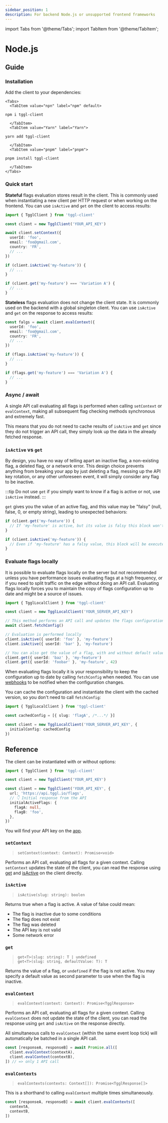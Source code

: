 ```yaml
---
sidebar_position: 1
description: For backend Node.js or unsupported frontend frameworks
---
```

import Tabs from '@theme/Tabs';
import TabItem from '@theme/TabItem';

# Node.js
## Guide
### Installation
Add the client to your dependencies:
```mdx-code-block
<Tabs>
  <TabItem value="npn" label="npm" default>
```
```
npm i tggl-client
```
```mdx-code-block
  </TabItem>
  <TabItem value="Yarn" label="Yarn">
```
```
yarn add tggl-client
```
```mdx-code-block
  </TabItem>
  <TabItem value="pnpm" label="pnpm">
```
```
pnpm install tggl-client
```
```mdx-code-block
  </TabItem>
</Tabs>
```

### Quick start

**Stateful** flags evaluation stores result in the client.
This is commonly used when instantiating a new client per HTTP request or when working on the frontend.
You can use `isActive` and `get` on the client to access results:

```ts
import { TgglClient } from 'tggl-client'

const client = new TgglClient('YOUR_API_KEY')

await client.setContext({
  userId: 'foo',
  email: 'foo@gmail.com',
  country: 'FR',
  // ...
})

if (client.isActive('my-feature')) {
  // ...
}

if (client.get('my-feature') === 'Variation A') {
  // ...
}
```
**Stateless** flags evaluation does not change the client state.
It is commonly used on the backend with a global singleton client.
You can use `isActive` and `get` on the response to access results:

```ts
const falgs = await client.evalContext({
  userId: 'foo',
  email: 'foo@gmail.com',
  country: 'FR',
  // ...
})

if (flags.isActive('my-feature')) {
  // ...
}

if (flags.get('my-feature') === 'Variation A') {
  // ...
}
```

### Async / await
A single API call evaluating all flags is performed when calling
`setContext` or `evalContext`,
making all subsequent flag checking methods synchronous and extremely fast.

This means that you do not need to cache results of `isActive` and `get` since
they do not trigger an API call, they simply look up the data in the already fetched response.

### `isActive` vs `get`

By design, you have no way of telling apart an inactive flag, a non-existing flag, a deleted flag, or a network error. 
This design choice prevents anything from breaking your
app by just deleting a flag, messing up the API key rotation, or any other unforeseen event, it will simply consider any flag to be inactive.

:::tip
Do not use `get` if you simply want to know if a flag is active or not, use `isActive` instead.
:::

`get` gives you the value of an active flag, and this value may be "falsy" (null, false, 0, or empty string), leading to unexpected behaviors:

```typescript
if (client.get('my-feature')) {
  // If 'my-feature' is active, but its value is falsy this block won't be executed
}

if (client.isActive('my-feature')) {
  // Even if 'my-feature' has a falsy value, this block will be executed
}
```

### Evaluate flags locally

It is possible to evaluate flags locally on the server but not recommended unless you have performance issues evaluating flags at a high frequency, or if you need to split traffic on the edge without doing an API call.
Evaluating flags locally forces you to maintain the copy of flags configuration up to date and might be a source of issues.

```ts
import { TgglLocalClient } from 'tggl-client'

const client = new TgglLocalClient('YOUR_SERVER_API_KEY')

// This method performs an API call and updates the flags configuration
await client.fetchConfig()

// Evaluation is performed locally
client.isActive({ userId: 'foo' }, 'my-feature')
client.isActive({ userId: 'bar' }, 'my-feature')

// You can also get the value of a flag, with and without default value
client.get({ userId: 'baz' }, 'my-feature')
client.get({ userId: 'foobar' }, 'my-feature', 42)
```
When evaluating flags locally it is your responsibility to keep the configuration up to date by calling `fetchConfig` when needed. You can use [webhooks](../../api/webhooks) to be notified when the configuration changes.

You can cache the configuration and instantiate the client with the cached version, so you don't need to call `fetchConfig`:

```ts
import { TgglLocalClient } from 'tggl-client'

const cachedConfig = [{ slug: 'flagA', /*...*/ }]

const client = new TgglLocalClient('YOUR_SERVER_API_KEY', {
  initialConfig: cachedConfig
})
```

## Reference

The client can be instantiated with or without options:
```ts
import { TgglClient } from 'tggl-client'

const client = new TgglClient('YOUR_API_KEY')

const client = new TgglClient('YOUR_API_KEY', { 
  url: 'https://api.tggl.io/flags',
  // 👇 Initial response from the API
  initialActiveFlags: {
    flagA: null,
    flagB: 'foo',
  }, 
})
```

You will find your API key on the [app](https://app.tggl.io/projects/app/api-keys). 

### `setContext`
> `setContext(context: Context): Promise<void>`

Performs an API call, evaluating all flags for a given context.
Calling `setContext` updates the state of the client, you can read the response using [get](#get) and [isActive](#isactive) on the client directly.

### `isActive`
>`isActive(slug: string): boolen`

Returns true when a flag is active. A value of false could mean:
- The flag is inactive due to some conditions
- The flag does not exist
- The flag was deleted
- The API key is not valid
- Some network error

### `get`
> `get<T>(slug: string): T | undefined`<br/>
> `get<T>(slug: string, defaultValue: T): T`

Returns the value of a flag, or `undefined` if the flag is not active.
You may specify a default value as second parameter to use when the flag is inactive.

### `evalContext`
> `evalContext(context: Context): Promise<TgglResponse>`

Performs an API call, evaluating all flags for a given context.
Calling `evalContext` does not update the state of the client, 
you can read the response using `get` and `isActive` on the response directly.

All simultaneous calls to `evalContext` (within the same event loop tick) 
will automatically be batched in a single API call.

```ts
const [responseA, responseB] = await Promise.all([
  client.evalContext(contextA),
  client.evalContext(contextB),
]) // => only 1 API call
```
### `evalContexts`
> `evalContexts(contexts: Context[]): Promise<TgglResponse[]>`

This is a shorthand to calling `evalContext` multiple times simultaneously.

```ts
const [responseA, responseB] = await client.evalContexts([
  contextA,
  contextB,
])
```